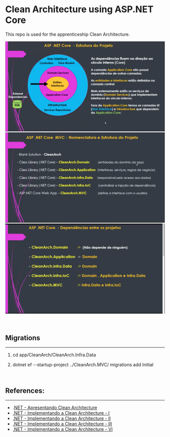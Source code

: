 # Clean Architecture using ASP.NET Core

This repo is used for the apprenticeship Clean Architecture.

![Structure](./docs/structure.png)
![Structure](./docs/structure-1.png)
![Structure](./docs/structure-2.png)

&nbsp;
## **Migrations**
---
1. cd app/CleanArch/CleanArch.Infra.Data 

2. dotnet ef --startup-project ../CleanArch.MVC/ migrations add Initial

&nbsp;


## **References:** 
---
* .[NET - Apresentando Clean Architecture](https://youtube.com/watch?v=ZWfrI5Bu6so&si=EnSIkaIECMiOmarE)
* [.NET - Implementando a Clean Architecture - I](https://youtube.com/watch?v=PjBJznRvJqc&si=EnSIkaIECMiOmarE)
* [.NET - Implementando a Clean Architecture - II](https://youtube.com/watch?v=Ase1mJADt00&si=EnSIkaIECMiOmarE)
* [.NET - Implementando a Clean Architecture - III](https://youtube.com/watch?v=y5Fhq8qxboo&si=EnSIkaIECMiOmarE)
* [.NET - Implementando a Clean Architecture - VI](https://youtube.com/watch?v=jJmeVWCDIDk&si=EnSIkaIECMiOmarE)